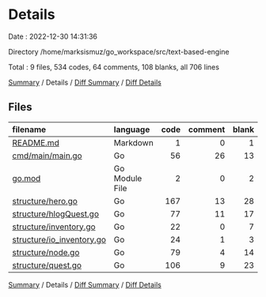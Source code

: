 # Details

Date : 2022-12-30 14:31:36

Directory /home/marksismuz/go_workspace/src/text-based-engine

Total : 9 files,  534 codes, 64 comments, 108 blanks, all 706 lines

[Summary](results.md) / Details / [Diff Summary](diff.md) / [Diff Details](diff-details.md)

## Files
| filename | language | code | comment | blank | total |
| :--- | :--- | ---: | ---: | ---: | ---: |
| [README.md](/README.md) | Markdown | 1 | 0 | 1 | 2 |
| [cmd/main/main.go](/cmd/main/main.go) | Go | 56 | 26 | 13 | 95 |
| [go.mod](/go.mod) | Go Module File | 2 | 0 | 2 | 4 |
| [structure/hero.go](/structure/hero.go) | Go | 167 | 13 | 28 | 208 |
| [structure/hlogQuest.go](/structure/hlogQuest.go) | Go | 77 | 11 | 17 | 105 |
| [structure/inventory.go](/structure/inventory.go) | Go | 22 | 0 | 7 | 29 |
| [structure/io_inventory.go](/structure/io_inventory.go) | Go | 24 | 1 | 3 | 28 |
| [structure/node.go](/structure/node.go) | Go | 79 | 4 | 14 | 97 |
| [structure/quest.go](/structure/quest.go) | Go | 106 | 9 | 23 | 138 |

[Summary](results.md) / Details / [Diff Summary](diff.md) / [Diff Details](diff-details.md)